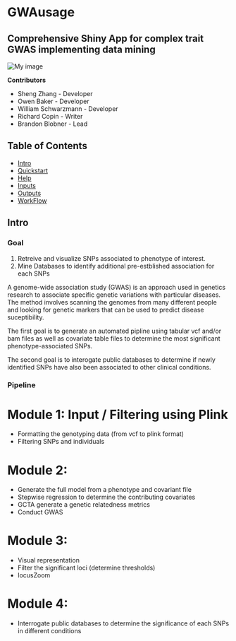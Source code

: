 # GWAusage
## Comprehensive Shiny App for complex trait GWAS implementing data mining

![My image](https://github.com/NCBI-Codeathons/ID-GWAS/blob/master/GWAusageLogo.png)



**Contributors**

 * Sheng Zhang - Developer
 * Owen Baker - Developer
 * William Schwarzmann - Developer
 * Richard Copin - Writer
 * Brandon Blobner - Lead

## Table of Contents
* [Intro](https://github.com/NCBI-Hackathons/ID-GWAS.git#intro)
* [Quickstart](https://github.com/NCBI-Hackathons/ID-GWAS.git#quickstart)
* [Help](https://github.com/NCBI-Hackathons/ID-GWAS.git#help)
* [Inputs](https://github.com/NCBI-Hackathons/ID-GWAS.git#inputs)
* [Outputs](https://github.com/NCBI-Hackathons/ID-GWAS.git#outputs)
* [WorkFlow](https://github.com/NCBI-Hackathons/ID-GWAS.git#workFlow)

## Intro
### Goal
1. Retreive and visualize SNPs associated to phenotype of interest.
2. Mine Databases to identify additional pre-estblished association for each SNPs

A genome-wide association study (GWAS) is an approach used in genetics research to associate specific genetic variations with particular diseases. The method involves scanning the genomes from many different people and looking for genetic markers that can be used to predict disease suceptibility.

The first goal is to generate an automated pipline using tabular vcf and/or bam files as well as covariate table files to determine the most significant phenotype-associated SNPs.

The second goal is to interogate public databases to determine if newly identified SNPs have also been associated to other clinical conditions.

### Pipeline
# Module 1: Input / Filtering using Plink
* Formatting the genotyping data (from vcf to plink format)
* Filtering SNPs and individuals

# Module 2: 
* Generate the full model from a phenotype and covariant file
* Stepwise regression to determine the contributing covariates 
* GCTA generate a genetic relatedness metrics
* Conduct GWAS

# Module 3:
* Visual representation
* Filter the significant loci (determine thresholds)
* locusZoom

# Module 4: 
* Interrogate public databases to determine the significance of each SNPs in different conditions
